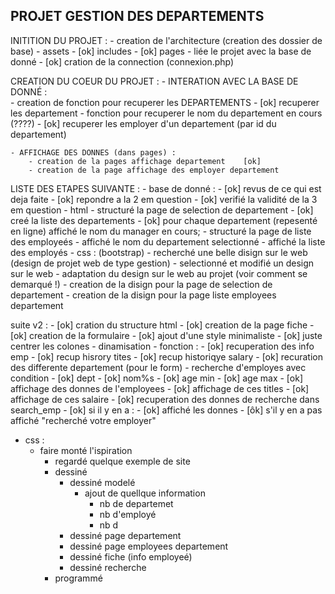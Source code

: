 ## PROJET GESTION DES DEPARTEMENTS

INITITION DU PROJET :
    - creation de l'architecture (creation des dossier de base)
        - assets
        - [ok] includes
        - [ok] pages
    - liée le projet avec la base de donné
        - [ok] cration de la connection (connexion.php)

CREATION DU COEUR DU PROJET :
    - INTERATION AVEC LA BASE DE DONNÉ :    
        - creation de fonction pour recuperer les DEPARTEMENTS
            - [ok] recuperer les departement 
            - fonction pour recuperer le nom du departement en cours (????)
            - [ok] recuperer les employer d'un departement (par id du departement)
    
    - AFFICHAGE DES DONNES (dans pages) :
        - creation de la pages affichage departement    [ok]
        - creation de la page affichage des employer departement

LISTE DES ETAPES  SUIVANTE :
    - base de donné :
        - [ok] revus de ce qui est deja faite 
        - [ok] repondre a la 2 em question
        - [ok] verifié la validité de la 3 em question
    - html 
        - structuré la page de selection de departement
            - [ok] creé la liste des departements 
            - [ok] pour chaque departement (repesenté en ligne) affiché le nom du manager en cours;
        - structuré la page de liste des employeés
            - affiché le nom du departement selectionné
            - affiché la liste des employés
    - css : (bootstrap)
        - recherché une belle disign sur le web (design de projet web de type gestion)
        - selectionné et modifié un design sur le web
        - adaptation du design sur le web au projet (voir comment se demarqué !)
        - creation de la disign pour la page de selection de departement
        - creation de la disign pour la page liste employees departement


suite v2 :
    - [ok] cration du structure html
        - [ok] creation de la page fiche
        - [ok] creation de la formulaire
    - [ok] ajout d'une style minimaliste
        - [ok] juste centrer les colones
    - dinamisation
        - fonction :
            - [ok] recuperation des info emp
            - [ok] recup hisrory tites 
            - [ok] recup historiqye salary
            - [ok] recuration des differente departement (pour le form)
            - recherche d'employes avec condition
                - [ok] dept 
                - [ok] nom%s
                - [ok] age min 
                - [ok] age max
        - [ok] affichage des donnes de l'employees
        - [ok] affichage de ces titles
        - [ok] affichage de ces salaire
        - [ok] recuperation des donnes de recherche dans search_emp
            - [ok] si il y en a : 
                - [ok] affiché les donnes
            - [ôk] s'il y en a pas affiché "recherché votre employer"

- css : 
    - faire monté l'ispiration 
        - regardé quelque exemple de site
        - dessiné 
            - dessiné modelé
                - ajout de quellque information
                    - nb de departemet
                    - nb d'employé
                    - nb d
            - dessiné page departement
            - dessiné page employees departement
            - dessiné fiche (info employeé)
            - dessiné recherche
        - programmé